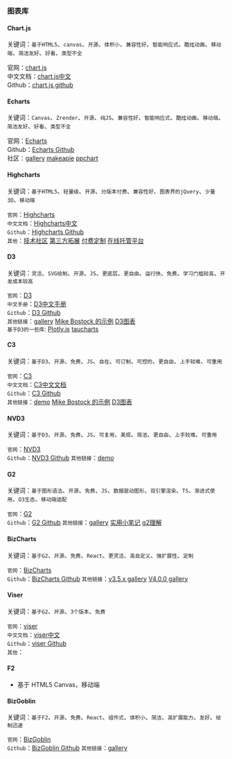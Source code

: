 ### 图表库
#### Chart.js
关键词：`基于HTML5`、`canvas`、`开源`、`体积小`、`兼容性好`、`智能响应式`、`酷炫动画`、`移动端`、`简洁友好`、`好看`、`类型不全`

官网：[chart.js](https://www.chartjs.org/)   
中文文档：[chart.js中文](https://chartjs.bootcss.com/)   
Github：[chart.js github](https://github.com/chartjs/Chart.js)   

#### Echarts
关键词：`Canvas`、`Zrender`、`开源`、`纯JS`、`兼容性好`、`智能响应式`、`酷炫动画`、`移动端`、`简洁友好`、`好看`、`类型不全`

官网：[Echarts](https://echarts.apache.org/zh/index.html)    
Github：[Echarts Github](https://github.com/chartjs/Echarts)   
社区：[gallery](https://github.com/chartjs/Echarts) [makeapie](https://www.makeapie.com/explore.html) [ppchart](http://www.ppchart.com)   

#### Highcharts
关键词：`基于HTML5`、`轻量级`、`开源`、`分版本付费`、`兼容性好`、`图表界的jQuery`、`少量3D`、`移动端`

`官网`：[Highcharts](https://www.Highcharts.com/)   
`中文文档`：[Highcharts中文](https://www.Highcharts.com.cn/)   
`Github`：[Highcharts Github](https://github.com/Highcharts/Highcharts)   
`其他`：[技术社区](https://bbs.hcharts.cn/forum.php) [第三方拓展](https://www.Highcharts.com.cn/implementation) [付费定制](https://Highcharts.com.cn/custom) [在线托管平台](https://jshare.com.cn/new/Highcharts)   

#### D3
关键词：`灵活`、`SVG绘制`、`开源`、`JS`、`更底层`、`更自由`、`运行快`、`免费`、`学习门槛较高`、`开发成本较高`

`官网`：[D3](https://d3js.org/)   
`中文手册`：[D3中文手册](https://github.com/tianxuzhang/d3.v4-API-Translation)   
`Github`：[D3 Github](https://github.com/d3/d3)   
`其他链接`：[gallery](https://github.com/d3/d3/wiki/Gallery?_blank) [Mike Bostock 的示例](https://bl.ocks.org/mbostock?_blank) [D3图表](https://observablehq.com/@d3/charts?collection=@d3/charts)   
`基于D3的一些库`: [Plotly.js](https://plot.ly/export/) [taucharts](https://taucharts.com/)  

#### C3
关键词：`基于D3`、`开源`、`免费`、`JS`、`自在`、`可订制`、`可控的`、`更自由`、`上手较难`、`可重用`

`官网`：[C3](https://www.c3js.cn/)   
`中文文档`：[C3中文文档](https://www.c3js.cn/gettingstarted.html)    
`Github`：[C3 Github](https://github.com/c3js/c3)   
`其他链接`：[demo](https://www.c3js.cn/examples.html) [Mike Bostock 的示例](https://bl.ocks.org/mbostock?_blank) [D3图表](https://observablehq.com/@d3/charts?collection=@d3/charts)   

#### NVD3
关键词：`基于D3`、`开源`、`免费`、`JS`、`可复用`、`美观`、`简洁`、`更自由`、`上手较难`、`可重用`

`官网`：[NVD3](https://www.c3js.cn/)    
`Github`：[NVD3 Github](https://github.com/novus/nvd3)
`其他链接`：[demo](https://nvd3.org/examples/index.html) 

#### G2
关键词：`基于图形语法`、`开源`、`免费`、`JS`、`数据驱动图形`、`双引擎渲染`、`TS`、`渐进式使用`、`D3生态`、`移动端适配`

`官网`：[G2](https://g2.antv.vision/zh)    
`Github`：[G2 Github](https://github.com/antvis/G2)
`其他链接`：[gallery](https://g2.antv.vision/zh/examples/gallery) [实用小笔记](https://www.jianshu.com/p/2e1732a50b52) [g2理解](https://www.ngui.cc/article/show-87504.html)  
#### BizCharts
关键词：`基于G2`、`开源`、`免费`、`React`、`更灵活`、`高自定义`、`强扩展性`、`定制`

`官网`：[BizCharts](https://bizcharts.taobao.com/index)    
`Github`：[BizCharts Github](https://github.com/alibaba/BizCharts)
`其他链接`：[v3.5.x gallery](https://bizcharts.net/product/bizcharts/gallery) [V4.0.0 gallery](https://bizcharts.net/product/BizCharts4/gallery)

#### Viser 
关键词：`基于G2`、`开源`、`3个版本`、`免费`

`官网`：[viser](https://viserjs.gitee.io/)   
`中文文档`：[viser中文](https://www.yuque.com/rs385i)   
`Github`：[viser Github](https://github.com/viserjs/viser)   
`其他`： 

#### F2

- 基于 HTML5 Canvas，移动端

#### BizGoblin
关键词：`基于F2`、`开源`、`免费`、`React`、`组件式`、`体积小`、`简洁`、`高扩展能力`、`友好`、`绘制迅速`

`官网`：[BizGoblin](https://bizcharts.taobao.com/product/bizgoblin/category/51/page/54)    
`Github`：[BizGoblin Github](https://github.com/alibaba/BizGoblin)
`其他链接`：[gallery](https://bizcharts.taobao.com/product/bizgoblin/gallery) 

<!-- #### vue-echarts
`官网`：[vue-echarts](https://vue-echarts.github.io/)    
`Github`：[vue-echarts Github](https://github.com/ecomfe/vue-echarts)   
`文档`：[vue-echarts 文档](https://github.com/ecomfe/vue-echarts/blob/main/README.zh-Hans.md)   

####  v-charts
`官网`：[v-charts](https://v-charts.js.org/#/)    
`Github`：[v-charts Github](https://github.com/ElemeFE/v-charts)   
`文档`：[v-charts 文档](https://vue-echarts.github.io/guide/line.html)   
`其他`：[在线示例](https://codesandbox.io/s/z69myovqzx)    -->

<!-- ### VChart
https://www.wenjiangs.com/doc/vux-v-chart -->
<!-- 
### react 库
https://baijiahao.baidu.com/s?id=1741574190824701439&wfr=spider&for=pc
### vue 库
### 移动端库
vchart
 -->